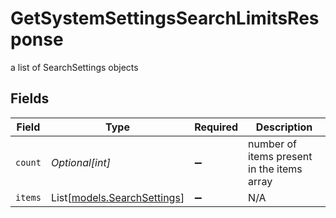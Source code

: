 # GetSystemSettingsSearchLimitsResponse

a list of SearchSettings objects


## Fields

| Field                                                      | Type                                                       | Required                                                   | Description                                                |
| ---------------------------------------------------------- | ---------------------------------------------------------- | ---------------------------------------------------------- | ---------------------------------------------------------- |
| `count`                                                    | *Optional[int]*                                            | :heavy_minus_sign:                                         | number of items present in the items array                 |
| `items`                                                    | List[[models.SearchSettings](../models/searchsettings.md)] | :heavy_minus_sign:                                         | N/A                                                        |